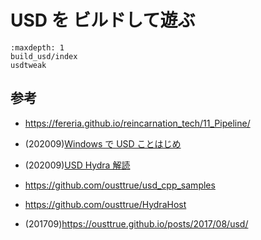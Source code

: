 # USD を ビルドして遊ぶ

```{toctree}
:maxdepth: 1
build_usd/index
usdtweak
```

## 参考

* <https://fereria.github.io/reincarnation_tech/11_Pipeline/>


* (202009)[Windows で USD ことはじめ](https://qiita.com/ousttrue/items/b5f34e0f2441ca74467e)
* (202009)[USD Hydra 解読](https://qiita.com/ousttrue/items/3b44377e6e24c034649c)
* <https://github.com/ousttrue/usd_cpp_samples>
* <https://github.com/ousttrue/HydraHost>
* (201709)<https://ousttrue.github.io/posts/2017/08/usd/>
